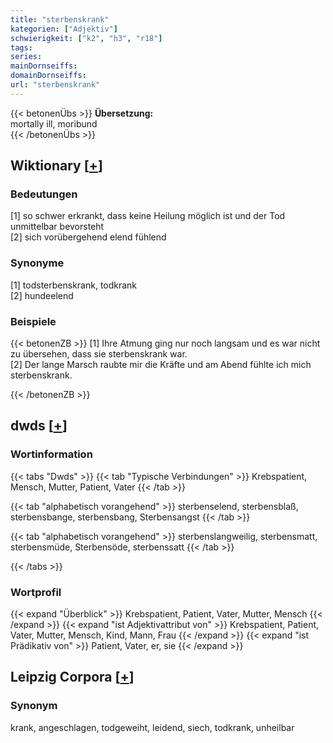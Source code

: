 ```yaml
---
title: "sterbenskrank"
kategorien: ["Adjektiv"]
schwierigkeit: ["k2", "h3", "r18"]
tags:
series:
mainDornseiffs:
domainDornseiffs:
url: "sterbenskrank"
---
```


{{< betonenÜbs >}}
**Übersetzung:**  
mortally ill, moribund  
{{< /betonenÜbs >}}

## Wiktionary [[+](https://de.wiktionary.org/wiki/sterbenskrank)]

### Bedeutungen
[1] so schwer erkrankt, dass keine Heilung möglich ist und der Tod unmittelbar bevorsteht  
[2] sich vorübergehend elend fühlend  

### Synonyme
[1] todsterbenskrank, todkrank  
[2] hundeelend  

### Beispiele
{{< betonenZB >}}
[1] Ihre Atmung ging nur noch langsam und es war nicht zu übersehen, dass sie sterbenskrank war.  
[2] Der lange Marsch raubte mir die Kräfte und am Abend fühlte ich mich sterbenskrank.  

{{< /betonenZB >}}


## dwds [[+](https://www.dwds.de/wb/sterbenskrank)]

### Wortinformation
{{< tabs "Dwds" >}}
{{< tab "Typische Verbindungen" >}}
Krebspatient, Mensch, Mutter, Patient, Vater
{{< /tab >}}

{{< tab "alphabetisch vorangehend" >}}
sterbenselend, sterbensblaß, sterbensbange, sterbensbang, Sterbensangst
{{< /tab >}}

{{< tab "alphabetisch vorangehend" >}}
sterbenslangweilig, sterbensmatt, sterbensmüde, Sterbensöde, sterbenssatt
{{< /tab >}}

{{< /tabs >}}

### Wortprofil
{{< expand "Überblick" >}} Krebspatient, Patient, Vater, Mutter, Mensch {{< /expand >}}
{{< expand "ist Adjektivattribut von" >}} Krebspatient, Patient, Vater, Mutter, Mensch, Kind, Mann, Frau {{< /expand >}}
{{< expand "ist Prädikativ von" >}} Patient, Vater, er, sie {{< /expand >}}

## Leipzig Corpora [[+](https://corpora.uni-leipzig.de/en/res?word=sterbenskrank&corpusId=deu_newscrawl-public_2018)]


### Synonym
krank, angeschlagen, todgeweiht, leidend, siech, todkrank, unheilbar

